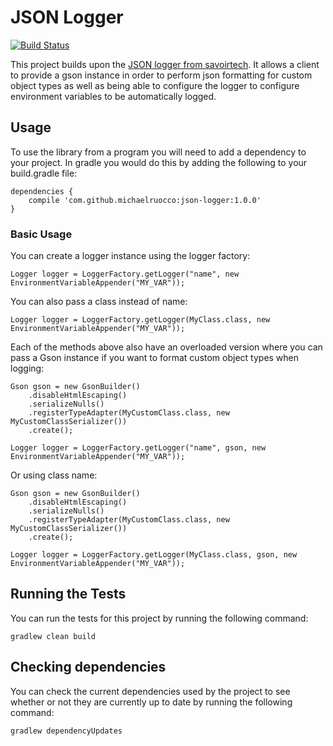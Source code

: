 # JSON Logger

[![Build Status](https://travis-ci.org/michaelruocco/json-logger.svg?branch=master)](https://travis-ci.org/michaelruocco/json-logger)

This project builds upon the [JSON logger from savoirtech](https://github.com/savoirtech/slf4j-json-logger). It allows
a client to provide a gson instance in order to perform json formatting for custom object types
as well as being able to configure the logger to configure environment variables to be automatically
logged.

## Usage

To use the library from a program you will need to add a dependency to your project. In
gradle you would do this by adding the following to your build.gradle file:

```
dependencies {
    compile 'com.github.michaelruocco:json-logger:1.0.0'
}
```

### Basic Usage

You can create a logger instance using the logger factory:

```
Logger logger = LoggerFactory.getLogger("name", new EnvironmentVariableAppender("MY_VAR"));
```

You can also pass a class instead of name:

```
Logger logger = LoggerFactory.getLogger(MyClass.class, new EnvironmentVariableAppender("MY_VAR"));
```

Each of the methods above also have an overloaded version where you can pass a Gson
instance if you want to format custom object types when logging:

```
Gson gson = new GsonBuilder()
    .disableHtmlEscaping()
    .serializeNulls()
    .registerTypeAdapter(MyCustomClass.class, new MyCustomClassSerializer())
    .create();

Logger logger = LoggerFactory.getLogger("name", gson, new EnvironmentVariableAppender("MY_VAR"));
```

Or using class name:

```
Gson gson = new GsonBuilder()
    .disableHtmlEscaping()
    .serializeNulls()
    .registerTypeAdapter(MyCustomClass.class, new MyCustomClassSerializer())
    .create();

Logger logger = LoggerFactory.getLogger(MyClass.class, gson, new EnvironmentVariableAppender("MY_VAR"));
```

## Running the Tests

You can run the tests for this project by running the following command:

```
gradlew clean build
```

## Checking dependencies

You can check the current dependencies used by the project to see whether
or not they are currently up to date by running the following command:

```
gradlew dependencyUpdates
```